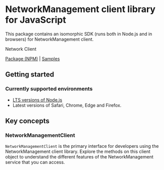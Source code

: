 # NetworkManagement client library for JavaScript

This package contains an isomorphic SDK (runs both in Node.js and in browsers) for NetworkManagement client.

Network Client

[Package (NPM)](https://www.npmjs.com/package/@msinternal/network-resource-manager) |
[Samples](https://github.com/Azure-Samples/azure-samples-js-management)

## Getting started

### Currently supported environments

- [LTS versions of Node.js](https://nodejs.org/about/releases/)
- Latest versions of Safari, Chrome, Edge and Firefox.




## Key concepts

### NetworkManagementClient

`NetworkManagementClient` is the primary interface for developers using the NetworkManagement client library. Explore the methods on this client object to understand the different features of the NetworkManagement service that you can access.

